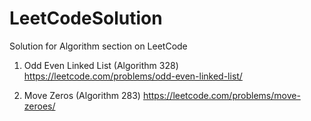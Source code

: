 # LeetCodeSolution
Solution for Algorithm section on LeetCode

1) Odd Even Linked List (Algorithm 328) https://leetcode.com/problems/odd-even-linked-list/

2) Move Zeros (Algorithm 283) https://leetcode.com/problems/move-zeroes/
